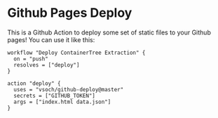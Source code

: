 # Github Pages Deploy

This is a Github Action to deploy some set of static files to your Github
pages! You can use it like this:

```
workflow "Deploy ContainerTree Extraction" {
  on = "push"
  resolves = ["deploy"]
}

action "deploy" {
  uses = "vsoch/github-deploy@master"
  secrets = ["GITHUB_TOKEN"]
  args = ["index.html data.json"]
}
```
